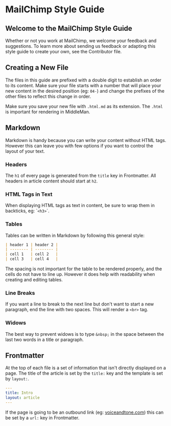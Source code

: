 # MailChimp Style Guide

## Welcome to the MailChimp Style Guide

Whether or not you work at MailChimp, we welcome your feedback and suggestions. To learn more about sending us feedback or adapting this style guide to create your own, see the Contributor file.

## Creating a New File

The files in this guide are prefixed with a double digit to establish an order to its content. Make sure your file starts with a number that will place your new content in the desired position (eg: `04-`) and change the prefixes of the other files to reflect this change in order.

Make sure you save your new file with `.html.md` as its extension. The `.html` is important for rendering in MiddleMan.

## Markdown

Markdown is handy because you can write your content without HTML tags. However this can leave you with few options if you want to control the layout of your text.

### Headers

The `h1` of every page is generated from the `title` key in Frontmatter. All headers in article content should start at `h2`.

### HTML Tags in Text

When displaying HTML tags as text in content, be sure to wrap them in backticks, eg: \``<h3>`\`.

### Tables

Tables can be written in Markdown by following this general style:

```markdown
| header 1 | header 2 |
| -------- | -------- |
| cell 1   | cell 2   |
| cell 3   | cell 4   |
```

The spacing is not important for the table to be rendered properly, and the cells do not have to line up. However it does help with readability when creating and editing tables.

### Line Breaks

If you want a line to break to the next line but don't want to start a new paragraph, end the line with two spaces. This will render a `<br>` tag.

### Widows

The best way to prevent widows is to type `&nbsp;` in the space between the last two words in a title or paragraph.

## Frontmatter

At the top of each file is a set of information that isn't directly displayed on a page. The title of the article is set by the `title:` key and the template is set by `layout:`.

```yaml
---
title: Intro
layout: article
---
```

If the page is going to be an outbound link (eg: [voiceandtone.com](http://voiceandtone.com)) this can be set by a `url:` key in Frontmatter.
